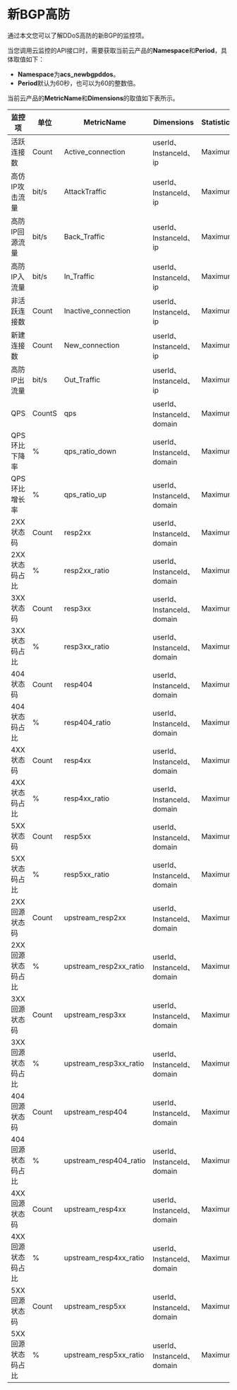 # 新BGP高防

通过本文您可以了解DDoS高防的新BGP的监控项。

当您调用云监控的API接口时，需要获取当前云产品的**Namespace**和**Period**，具体取值如下：

-   **Namespace**为**acs\_newbgpddos**。
-   **Period**默认为60秒，也可以为60的整数倍。

当前云产品的**MetricName**和**Dimensions**的取值如下表所示。

|监控项|单位|MetricName|Dimensions|Statistics|
|---|--|----------|----------|----------|
|活跃连接数|Count|Active\_connection|userId、InstanceId、ip|Maximum|
|高仿IP攻击流量|bit/s|AttackTraffic|userId、InstanceId、ip|Maximum|
|高防IP回源流量|bit/s|Back\_Traffic|userId、InstanceId、ip|Maximum|
|高防IP入流量|bit/s|In\_Traffic|userId、InstanceId、ip|Maximum|
|非活跃连接数|Count|Inactive\_connection|userId、InstanceId、ip|Maximum|
|新建连接数|Count|New\_connection|userId、InstanceId、ip|Maximum|
|高防IP出流量|bit/s|Out\_Traffic|userId、InstanceId、ip|Maximum|
|QPS|CountS|qps|userId、InstanceId、domain|Maximum|
|QPS环比下降率|%|qps\_ratio\_down|userId、InstanceId、domain|Maximum|
|QPS环比增长率|%|qps\_ratio\_up|userId、InstanceId、domain|Maximum|
|2XX状态码|Count|resp2xx|userId、InstanceId、domain|Maximum|
|2XX状态码占比|%|resp2xx\_ratio|userId、InstanceId、domain|Maximum|
|3XX状态码|Count|resp3xx|userId、InstanceId、domain|Maximum|
|3XX状态码占比|%|resp3xx\_ratio|userId、InstanceId、domain|Maximum|
|404状态码|Count|resp404|userId、InstanceId、domain|Maximum|
|404状态码占比|%|resp404\_ratio|userId、InstanceId、domain|Maximum|
|4XX状态码|Count|resp4xx|userId、InstanceId、domain|Maximum|
|4XX状态码占比|%|resp4xx\_ratio|userId、InstanceId、domain|Maximum|
|5XX状态码|Count|resp5xx|userId、InstanceId、domain|Maximum|
|5XX状态码占比|%|resp5xx\_ratio|userId、InstanceId、domain|Maximum|
|2XX回源状态码|Count|upstream\_resp2xx|userId、InstanceId、domain|Maximum|
|2XX回源状态码占比|%|upstream\_resp2xx\_ratio|userId、InstanceId、domain|Maximum|
|3XX回源状态码|Count|upstream\_resp3xx|userId、InstanceId、domain|Maximum|
|3XX回源状态码占比|%|upstream\_resp3xx\_ratio|userId、InstanceId、domain|Maximum|
|404回源状态码|Count|upstream\_resp404|userId、InstanceId、domain|Maximum|
|404回源状态码占比|%|upstream\_resp404\_ratio|userId、InstanceId、domain|Maximum|
|4XX回源状态码|Count|upstream\_resp4xx|userId、InstanceId、domain|Maximum|
|4XX回源状态码占比|%|upstream\_resp4xx\_ratio|userId、InstanceId、domain|Maximum|
|5XX回源状态码|Count|upstream\_resp5xx|userId、InstanceId、domain|Maximum|
|5XX回源状态码占比|%|upstream\_resp5xx\_ratio|userId、InstanceId、domain|Maximum|

